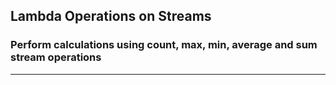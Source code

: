 ## Lambda Operations on Streams
### Perform calculations using count, max, min, average and sum stream operations
-----
